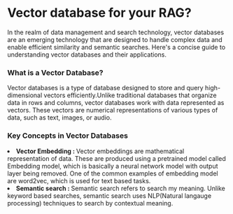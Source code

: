 <h1>Vector database for your RAG?</h1>
<p>In the realm of data management and search technology, vector databases are an emerging technology that are designed to handle complex data and enable efficient similarity and semantic searches. Here's a concise guide to understanding vector databases and their applications.</p>
<h3>What is a Vector Database?</h3>
<p></p>Vector databases is a type of database designed to store and query high-dimensional vectors efficiently.Unlike traditional databases that organize data in rows and columns, vector databases work with data represented as vectors. These vectors are numerical representations of various types of data, such as text, images, or audio.
</p>
<h3>Key Concepts in Vector Databases</h3>
<li><strong>Vector Embedding : </strong>Vector embeddings are mathematical representation of data. These are produced using a pretrained model called Embedding model, which is basically a neural network model with output layer being removed. One of the common examples of embedding model are word2vec, which is used for text based tasks. </li>
<li><strong>Semantic search : </strong> Semantic search refers to search my meaning. Unlike keyword based searches, semantic search uses NLP(Natural  langauge processing) techniques to search by contextual meaning.</li>

